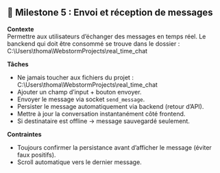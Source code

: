 ## 🎯 Milestone 5 : Envoi et réception de messages
**Contexte**  
Permettre aux utilisateurs d’échanger des messages en temps réel.
Le banckend qui doit être consommé se trouve dans le dossier : C:\Users\thoma\WebstormProjects\real_time_chat

**Tâches**
- Ne jamais toucher aux fichiers du projet : C:\Users\thoma\WebstormProjects\real_time_chat
- Ajouter un champ d’input + bouton envoyer.
- Envoyer le message via socket `send_message`.
- Persister le message automatiquement via backend (retour d’API).
- Mettre à jour la conversation instantanément côté frontend.
- Si destinataire est offline → message sauvegardé seulement.

**Contraintes**
- Toujours confirmer la persistance avant d’afficher le message (éviter faux positifs).
- Scroll automatique vers le dernier message.